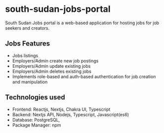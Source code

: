 # south-sudan-jobs-portal

South Sudan Jobs portal is a web-based application for hosting jobs for job seekers and creators.

## Jobs Features
- Jobs listings
- Employers/Admin create new job postings
- Employers/Admin update existing jobs
- Employers/Admin deletes existing jobs
- Implements role-based and auth-based authentication for job creation and manipulation

## Technologies used
- Frontend: Reactjs, Nextjs, Chakra UI,  Typescript
- Backend:  Nextjs API, Nodejs, Typescript, Javascript(es6)
- Database: PostgreSQL,
- Package Manager: npm
